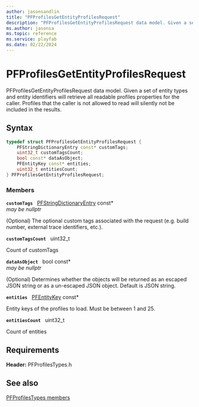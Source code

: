 ```yaml
---
author: jasonsandlin
title: "PFProfilesGetEntityProfilesRequest"
description: "PFProfilesGetEntityProfilesRequest data model. Given a set of entity types and entity identifiers will retrieve all readable profiles properties for the caller. Profiles that the caller is not allowed to read will silently not be included in the results."
ms.author: jasonsa
ms.topic: reference
ms.service: playfab
ms.date: 02/22/2024
---
```


# PFProfilesGetEntityProfilesRequest  

PFProfilesGetEntityProfilesRequest data model. Given a set of entity types and entity identifiers will retrieve all readable profiles properties for the caller. Profiles that the caller is not allowed to read will silently not be included in the results.  

## Syntax  
  
```cpp
typedef struct PFProfilesGetEntityProfilesRequest {  
    PFStringDictionaryEntry const* customTags;  
    uint32_t customTagsCount;  
    bool const* dataAsObject;  
    PFEntityKey const* entities;  
    uint32_t entitiesCount;  
} PFProfilesGetEntityProfilesRequest;  
```
  
### Members  
  
**`customTags`** &nbsp; [PFStringDictionaryEntry](../../pftypes/structs/pfstringdictionaryentry.md) const*  
*may be nullptr*  
  
(Optional) The optional custom tags associated with the request (e.g. build number, external trace identifiers, etc.).
  
**`customTagsCount`** &nbsp; uint32_t  
  
Count of customTags
  
**`dataAsObject`** &nbsp; bool const*  
*may be nullptr*  
  
(Optional) Determines whether the objects will be returned as an escaped JSON string or as a un-escaped JSON object. Default is JSON string.
  
**`entities`** &nbsp; [PFEntityKey](../../pftypes/structs/pfentitykey-c.md) const*  
  
Entity keys of the profiles to load. Must be between 1 and 25.
  
**`entitiesCount`** &nbsp; uint32_t  
  
Count of entities
  
  
## Requirements  
  
**Header:** PFProfilesTypes.h
  
## See also  
[PFProfilesTypes members](../pfprofilestypes_members.md)  

  
  
